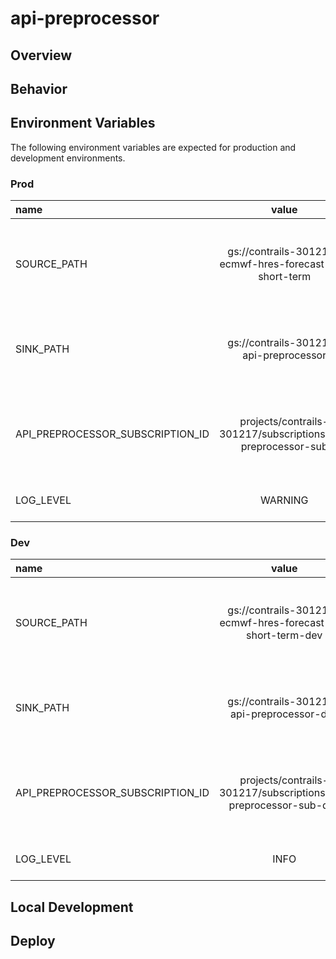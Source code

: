 # api-preprocessor

## Overview

## Behavior

## Environment Variables
The following environment variables are expected for production and development environments.

### Prod

| name                             |                                               value                                                |                              description                               |
|:---------------------------------|:--------------------------------------------------------------------------------------------------:|:----------------------------------------------------------------------:|
| SOURCE_PATH                      |                      gs://contrails-301217-ecmwf-hres-forecast-v2-short-term                       |     fully-qualified file path for HRES pressure-level zarr stores      |
| SINK_PATH                        |                               gs://contrails-301217-api-preprocessor                               |    fully-qualified file path prefix for writing output data assets     |
| API_PREPROCESSOR_SUBSCRIPTION_ID |                    projects/contrails-301217/subscriptions/api-preprocessor-sub                    | subscription for api-preprocessor jobs (generated by the hres-etl svc) |
| LOG_LEVEL                        |                                              WARNING                                               |                  log level for service in production                   |

### Dev

| name                             |                              value                               |                              description                               |
|:---------------------------------|:----------------------------------------------------------------:|:----------------------------------------------------------------------:|
| SOURCE_PATH                      |   gs://contrails-301217-ecmwf-hres-forecast-v2-short-term-dev    |     fully-qualified file path for HRES pressure-level zarr stores      |
| SINK_PATH                        |            gs://contrails-301217-api-preprocessor-dev            |    fully-qualified file path prefix for writing output data assets     |
| API_PREPROCESSOR_SUBSCRIPTION_ID | projects/contrails-301217/subscriptions/api-preprocessor-sub-dev | subscription for api-preprocessor jobs (generated by the hres-etl svc) |
| LOG_LEVEL                        |                               INFO                               |                  log level for service in development                  |

## Local Development


## Deploy